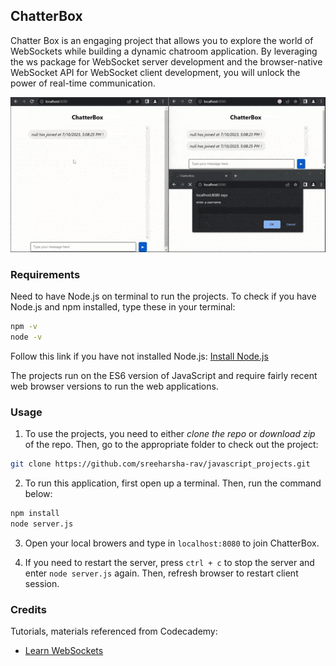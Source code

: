 ## ChatterBox
<!-- Project Description-->
Chatter Box is an engaging project that allows you to explore the world of WebSockets while building a dynamic chatroom application. By leveraging the ws package for WebSocket server development and the browser-native WebSocket API for WebSocket client development, you will unlock the power of real-time communication.

<!-- Image GIF of Project -->
![Chatter Box](images/chatter_box.gif)

### Requirements
Need to have Node.js on terminal to run the projects. 
To check if you have Node.js and npm installed, type these in your terminal:
```bash
npm -v
node -v
```
Follow this link if you have not installed Node.js: [Install Node.js](https://nodejs.org/en)

The projects run on the ES6 version of JavaScript and require fairly recent web browser versions to run the web applications.

### Usage
<!-- Usage instructions -->
1. To use the projects, you need to either *clone the repo* or *download zip* of the repo. Then, go to the appropriate folder to check out the project:
```bash
git clone https://github.com/sreeharsha-rav/javascript_projects.git
``` 

2. To run this application, first open up a terminal. Then, run the command below:
```bash
npm install
node server.js
```

3. Open your local browers and type in ```localhost:8080``` to join ChatterBox.

4. If you need to restart the server, press ```ctrl + c``` to stop the server and enter ```node server.js``` again. Then, refresh browser to restart client session.

### Credits
<!-- Credits and References -->

Tutorials, materials referenced from Codecademy:
- [Learn WebSockets](https://www.codecademy.com/learn/learn-websockets)
